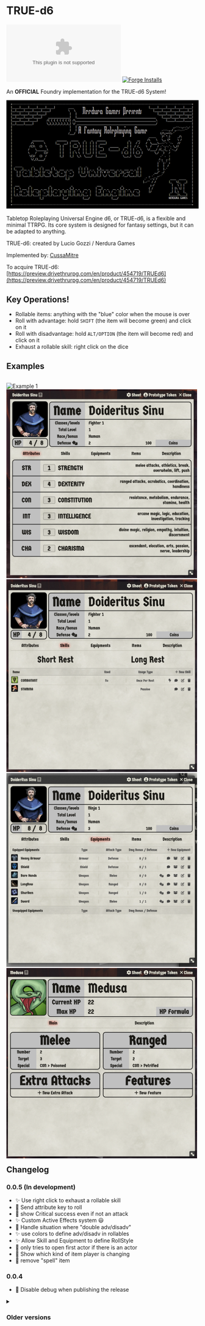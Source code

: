# TRUE-d6

[![](https://img.shields.io/github/downloads/cussa/fvtt-true-d6/system.zip?style=for-the-badge&logo=github)](#) [![Forge Installs](https://img.shields.io/badge/dynamic/json?label=Forge%20Installs&query=package.installs&suffix=%25&url=https%3A%2F%2Fforge-vtt.com%2Fapi%2Fbazaar%2Fpackage%2Ftrued6&colorB=448d34&style=for-the-badge)](https://forge-vtt.com/bazaar#package=trued6)


An **OFFICIAL** Foundry implementation for the TRUE-d6 System!

![TRUE-d6](assets/banner.png)

Tabletop Roleplaying Universal Engine d6, or TRUE-d6, is a flexible and minimal TTRPG. Its core system is designed for fantasy settings, but it can be adapted to anything.

TRUE-d6: created by Lucio Gozzi / Nerdura Games

Implemented by: [CussaMitre](https://github.com/Cussa)

To acquire TRUE-d6: [https://preview.drivethrurpg.com/en/product/454719/TRUEd6](https://preview.drivethrurpg.com/en/product/454719/TRUEd6)

## Key Operations!

- Rollable items: anything with the "blue" color when the mouse is over
- Roll with advantage: hold `SHIFT` (the item will become green) and click on it
- Roll with disadvantage: hold `ALT/OPTION` (the item will become red) and click on it
- Exhaust a rollable skill: right click on the dice

## Examples

<p style="float: left;">
  <img src="assets/examples/example1.png" alt="Example 1" />
  <img src="assets/examples/example2.png" alt="Example 2" width="500"/>
  <img src="assets/examples/example3.png" alt="Example 3" width="500"/>
  <img src="assets/examples/example5.png" alt="Example 5" width="500"/>
  <img src="assets/examples/example4.png" alt="Example 4" width="500"/>
</p>

## Changelog

### 0.0.5 (In development)
- ✨ Use right click to exhaust a rollable skill
- 🐛 Send attribute key to roll
- 🔨 show Critical success even if not an attack
- ✨ Custom Active Effects system 😃
- 🐛 Handle situation where "double adv/disadv"
- ✨ use colors to define adv/disadv in rollables
- ✨ Allow Skill and Equipment to define RollStyle
- 🐛 only tries to open first actor if there is an actor
- 🚸 Show which kind of item player is changing
- 🧹 remove "spell" item

### 0.0.4
- 🐛 Disable debug when publishing the release

<details>
  <summary>
    <h3>
      Older versions
    </h3>
  </summary>

### 0.0.3
- 🐛 Only use item if there is an item
- 📝 udpate README with examples

### 0.0.2
- 💚 send assets into the zip folder

### 0.0.1
- 🎉 Project initialized

</details>
